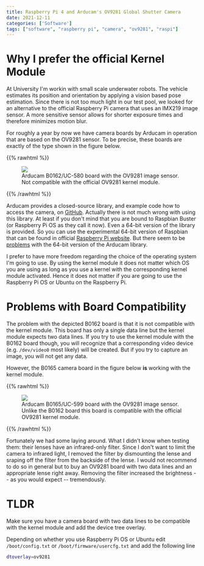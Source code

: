 ```yaml
---
title: Raspberry Pi 4 and Arducam's OV9281 Global Shutter Camera
date: 2021-12-11
categories: ['Software']
tags: ["software", "raspberry pi", "camera", "ov9281", "raspi"]
---
```


# Why I prefer the official Kernel Module

At University I'm workin with small scale underwater robots. The vehicle estimates its position and orientation by applying a vision based pose estimation. Since there is not too much light in our test pool, we looked for an alternative to the official Raspberry Pi camera that uses an IMX219 image sensor. A more sensitive sensor allows for shorter exposure times and therefore minimizes motion blur. 

For roughly a year by now we have camera boards by Arducam in operation that are based on the OV9281 sensor. To be precise, these boards are exactly of the type shown in the figure below.

{{% rawhtml %}}
<figure>
    <img src="/images/ov9281_b0162.jpg" />
    <figcaption>Arducam B0162/UC-580 board with the OV9281 image sensor. Not compatible with the official OV9281 kernel module.</figcaption>
</figure>
{{% /rawhtml %}}

Arducam provides a closed-source library, and example code how to access the camera, on [GitHub](https://github.com/ArduCAM/MIPI_Camera). Actually there is not much wrong with using this library. At least if you don't mind that you are bound to Raspbian Buster (or Raspberry Pi OS as they call it now). Even a 64-bit version of the library is provided. So you can use the experimental 64-bit version of Raspbian that can be found in official [Raspberry Pi website](https://downloads.raspberrypi.org/raspios_arm64/images/). But there seem to be [problems](https://github.com/ArduCAM/MIPI_Camera/issues/106) with the 64-bit version of the Arducam library.

I prefer to have more freedom regarding the choice of the operating system I'm going to use. By using the kernel module it does not matter which OS you are using as long as you use a kernel with the corresponding kernel module activated. Hence it does not matter if you are going to use the Raspberry Pi OS or Ubuntu on the Raspberry Pi.

# Problems with Board Compatibility

The problem with the depicted B0162 board is that it is not compatible with the kernel module. This board has only a single data line but the kernel module expects two data lines. If you try to use the kernel module with the B0162 board though, you will recognize that a corresponding video device (e.g. `/dev/video0` most likely) will be created. But if you try to capture an image, you will not get any data.

However, the B0165 camera board in the figure below **is** working with the kernel module.

{{% rawhtml %}}
<figure>
    <img src="/images/ov9281_b0165.jpg" />
    <figcaption>Arducam B0165/UC-599 board with the OV9281 image sensor. Unlike the B0162 board this board is compatible with the official OV9281 kernel module.</figcaption>
</figure>
{{% /rawhtml %}}

Fortunately we had some laying around. What I didn't know when testing them: their lenses have an infrared-only filter. Since I don't want to limit the camera to infrared light, I removed the filter by dismounting the lense and sraping off the filter from the backside of the lense. I would not recommend to do so in general but to buy an OV9281 board with two data lines and an appropriate lense right away. Removing the filter increased the brightness -- as you would expect -- tremendously.

# TLDR

Make sure you have a camera board with two data lines to be compatible with the kernel module and add the device tree overlay.

Depending on whether you use Raspberry Pi OS or Ubuntu edit `/boot/config.txt` or `/boot/firmware/usercfg.txt` and add the following line

~~~ sh
dtoverlay=ov9281
~~~